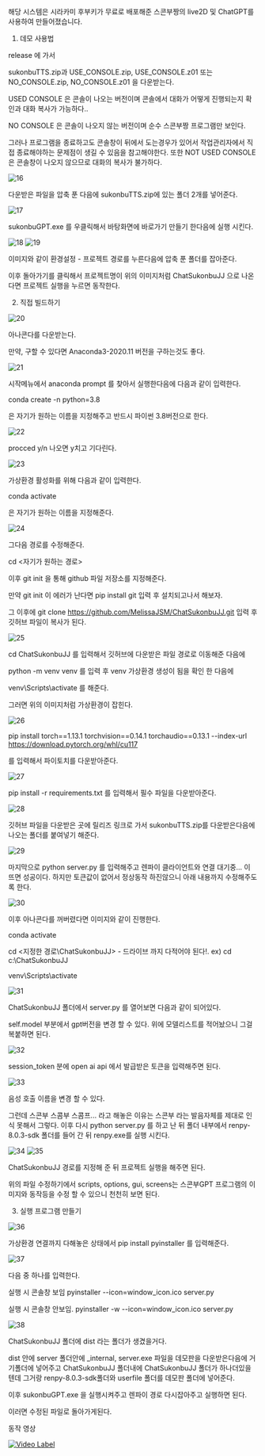 해당 시스템은 시라카미 후부키가 무료로 배포해준 스콘부짱의 live2D 및 ChatGPT를 사용하여 만들어졌습니다.



1. 데모 사용법

release 에 가서 

sukonbuTTS.zip과 USE_CONSOLE.zip, USE_CONSOLE.z01 또는  NO_CONSOLE.zip, NO_CONSOLE.z01 을 다운받는다.

USED CONSOLE 은 콘솔이 나오는 버전이며 콘솔에서 대화가 어떻게 진행되는지 확인과 대화 복사가 가능하다..

NO CONSOLE 은 콘솔이 나오지 않는 버전이며 순수 스콘부짱 프로그램만 보인다.

그러나 프로그램을 종료하고도 콘솔창이 뒤에서 도는경우가 있어서 작업관리자에서 직접 종료해야하는 문제점이 생길 수 있음을 참고해야한다. 또한 NOT USED CONSOLE 은 콘솔창이 나오지 않으므로 대화의 복사가 불가하다.


![16](https://github.com/MelissaJSM/ChatSukonbuJJ/assets/91932382/a3c09ff6-ef3a-4246-9eb6-b25b84c68656)

다운받은 파일을 압축 푼 다음에 sukonbuTTS.zip에 있는 폴더 2개를 넣어준다.


![17](https://github.com/MelissaJSM/ChatSukonbuJJ/assets/91932382/22cbc4b0-196f-4192-8cee-186f4d240bb8)

sukonbuGPT.exe 를 우클릭해서 바탕화면에 바로가기 만들기 한다음에 실행 시킨다.


![18](https://github.com/MelissaJSM/ChatSukonbuJJ/assets/91932382/ddc903aa-d69c-4da8-8c4a-038e60351a77)
![19](https://github.com/MelissaJSM/ChatSukonbuJJ/assets/91932382/a6c33eed-549a-4364-a577-6195dbc05d85)

이미지와 같이 환경설정 - 프로젝트 경로를 누른다음에 압축 푼 폴더를 잡아준다.

이후 돌아가기를 클릭해서 프로젝트명이 위의 이미지처럼 ChatSukonbuJJ 으로 나온다면 프로젝트 실행을 누르면 동작한다.

2. 직접 빌드하기


![20](https://github.com/MelissaJSM/ChatSukonbuJJ/assets/91932382/6bcc565c-bf6c-412d-8760-e5cfed7af1c5)

아나콘다를 다운받는다.

만약, 구할 수 있다면 Anaconda3-2020.11 버전을 구하는것도 좋다.


![21](https://github.com/MelissaJSM/ChatSukonbuJJ/assets/91932382/893e2c40-c8ea-41fa-9a22-c32627c09117)

시작메뉴에서 anaconda prompt 를 찾아서 실행한다음에 다음과 같이 입력한다.

conda create -n <name> python=3.8

<name>은 자기가 원하는 이름을 지정해주고 반드시 파이썬 3.8버전으로 한다.


![22](https://github.com/MelissaJSM/ChatSukonbuJJ/assets/91932382/809d364c-4c9f-4a7d-884c-554fdb9ee46b)

procced y/n 나오면 y치고 기다린다.


![23](https://github.com/MelissaJSM/ChatSukonbuJJ/assets/91932382/b14dad59-5730-4530-be79-76247f58615b)

가상환경 활성화를 위해 다음과 같이 입력한다.

conda activate <name>

<name>은 자기가 원하는 이름을 지정해준다.


![24](https://github.com/MelissaJSM/ChatSukonbuJJ/assets/91932382/94d9ac74-ce4a-44db-bdab-27df0b0fae35)

그다음 경로를 수정해준다.

cd <자기가 원하는 경로>

이후 git init 을 통해 github 파일 저장소를 지정해준다.

만약 git init 이 에러가 난다면 pip install git 입력 후 설치되고나서 해보자.

그 이후에 git clone https://github.com/MelissaJSM/ChatSukonbuJJ.git 입력 후 깃허브 파일이 복사가 된다.


![25](https://github.com/MelissaJSM/ChatSukonbuJJ/assets/91932382/45e6a24c-6be2-497f-9943-08cd2f233b4c)

cd ChatSukonbuJJ 를 입력해서 깃허브에 다운받은 파일 경로로 이동해준 다음에

python -m venv venv 를 입력 후 venv 가상환경 생성이 됨을 확인 한 다음에

venv\Scripts\activate 를 해준다.

그러면 위의 이미지처럼 가상환경이 잡힌다.


![26](https://github.com/MelissaJSM/ChatSukonbuJJ/assets/91932382/ebc938c8-4adb-4bb1-8ca2-9c10e98ce4e7)


pip install torch==1.13.1 torchvision==0.14.1 torchaudio==0.13.1 --index-url https://download.pytorch.org/whl/cu117

를 입력해서 파이토치를 다운받아준다.


![27](https://github.com/MelissaJSM/ChatSukonbuJJ/assets/91932382/3a6d4f91-9cb7-4112-9592-bcc5d3b42595)

pip install -r requirements.txt 를 입력해서 필수 파일을 다운받아준다.


![28](https://github.com/MelissaJSM/ChatSukonbuJJ/assets/91932382/5b139815-b1dc-426a-9d4f-642b16eb9d03)

깃허브 파일을 다운받은 곳에 릴리즈 링크로 가서 sukonbuTTS.zip를 다운받은다음에 나오는 폴더를 붙여넣기 해준다.


![29](https://github.com/MelissaJSM/ChatSukonbuJJ/assets/91932382/4dc90975-2f36-4d67-8e7e-84441c7dd3e5)

마지막으로 python server.py 를 입력해주고 렌파이 클라이언트와 연결 대기중... 이 뜨면 성공이다.
하지만 토큰값이 없어서 정상동작 하진않으니 아래 내용까지 수정해주도록 한다.


![30](https://github.com/MelissaJSM/ChatSukonbuJJ/assets/91932382/160e6b90-2884-40d2-b72f-d9b94c724e64)

이후 아나콘다를 꺼버렸다면 이미지와 같이 진행한다.

conda activate <name>

cd <지정한 경로\ChatSukonbuJJ> - 드라이브 까지 다적어야 된다!. ex) cd c:\ChatSukonbuJJ

venv\Scripts\activate


![31](https://github.com/MelissaJSM/ChatSukonbuJJ/assets/91932382/ede8de12-52a2-4de0-b483-db8d0dda5f63)

ChatSukonbuJJ 폴더에서 server.py 를 열어보면 다음과 같이 되어있다.

self.model 부분에서 gpt버전을 변경 할 수 있다.
위에 모델리스트를 적어놨으니 그걸 복붙하면 된다.


![32](https://github.com/MelissaJSM/ChatSukonbuJJ/assets/91932382/8fc316ae-60d5-44ab-9bfb-46d64fcf29ea)

session_token 분에 open ai api 에서 발급받은 토큰을 입력해주면 된다.


![33](https://github.com/MelissaJSM/ChatSukonbuJJ/assets/91932382/55f39022-3334-41af-8119-472c2c0e8ef4)

음성 호출 이름을 변경 할 수 있다.

그런데 스콘부 스콤부 스콤프... 라고 해놓은 이유는 스콘부 라는 발음자체를 제대로 인식 못해서 그렇다.
이후 다시 python server.py 를 하고 난 뒤 폴더 내부에서 renpy-8.0.3-sdk 폴더를 들어 간 뒤 renpy.exe를 실행 시킨다.


![34](https://github.com/MelissaJSM/ChatSukonbuJJ/assets/91932382/196d0ecf-a15e-4f3c-b027-9a86adb13425)
![35](https://github.com/MelissaJSM/ChatSukonbuJJ/assets/91932382/9c85a14b-2d5b-4515-ba98-ecf2e09c9b03)

ChatSukonbuJJ 경로를 지정해 준 뒤 프로젝트 실행을 해주면 된다.

위의 파일 수정하기에서 scripts, options, gui, screens는 스콘부GPT 프로그램의 이미지와 동작등을 수정 할 수 있으니 천천히 보면 된다.



3. 실행 프로그램 만들기


![36](https://github.com/MelissaJSM/ChatSukonbuJJ/assets/91932382/95c8a598-fd68-4873-a95c-8c0eaa90a176)

가상환경 연결까지 다해놓은 상태에서 pip install pyinstaller 를 입력해준다.


![37](https://github.com/MelissaJSM/ChatSukonbuJJ/assets/91932382/668741df-8ddf-4d77-b80c-965673dd5830)

다음 중 하나를 입력한다.

실행 시 콘솔창 보임
pyinstaller --icon=window_icon.ico server.py

실행 시 콘솔창 안보임.
pyinstaller -w --icon=window_icon.ico server.py 


![38](https://github.com/MelissaJSM/ChatSukonbuJJ/assets/91932382/0e7c905f-678a-4453-87ad-36ac2fe9f613)

ChatSukonbuJJ 폴더에 dist 라는 폴더가 생겼을거다.

dist 안에 server 폴더안에 _internal, server.exe 파일을 데모판을 다운받은다음에 거기폴더에 넣어주고
ChatSukonbuJJ 폴더내에 ChatSukonbuJJ 폴더가 하나더있을텐데 그거랑 renpy-8.0.3-sdk폴더와 userfile 폴더를 데모판 폴더에 넣어준다.

이후 sukonbuGPT.exe 을 실행시켜주고 렌파이 경로 다시잡아주고 실행하면 된다.

이러면 수정된 파일로 돌아가게된다.


동작 영상


[![Video Label](http://img.youtube.com/vi/Okx18A8Hs9E/0.jpg)](https://youtu.be/Okx18A8Hs9E?si=oEX3nQDOyvB5FRFR)



